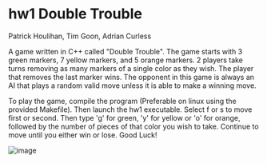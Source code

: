 # hw1 Double Trouble

Patrick Houlihan, Tim Goon, Adrian Curless

A game written in C++ called "Double Trouble". The game starts with 3 green markers, 7 yellow markers, and 5 orange markers. 2 players take turns removing as many markers of a 
single color as they wish. The player that removes the last marker wins. The opponent in this game is always an AI that plays a random valid move unless it is able to 
make a winning move.

To play the game, compile the program (Preferable on linux using the provided Makefile).
Then launch the hw1 executable. Select f or s to move first or second. Then type 'g' for
green, 'y' for yellow or 'o' for orange, followed by the number of pieces of that color
you wish to take. Continue to move until you either win or lose. Good Luck!

![image](https://user-images.githubusercontent.com/32044950/120135777-fab39a00-c19e-11eb-9af2-907e2dd10ff7.png)

